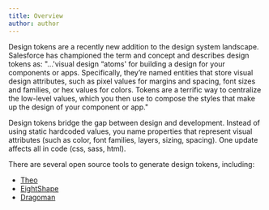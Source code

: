 ```yaml
---
title: Overview
author: author
---
```


Design tokens are a recently new addition to the design system landscape. Salesforce has championed the term and concept and describes design tokens as: "...'visual design “atoms' for building a design for your components or apps. Specifically, they’re named entities that store visual design attributes, such as pixel values for margins and spacing, font sizes and families, or hex values for colors. Tokens are a terrific way to centralize the low-level values, which you then use to compose the styles that make up the design of your component or app."

Design tokens bridge the gap between design and development. Instead of using static hardcoded values, you name properties that represent visual attributes (such as color, font families, layers, sizing, spacing). One update affects all in code (css, sass, html).

There are several open source tools to generate design tokens, including:

* [Theo](https://github.com/salesforce-ux/theo)
* [EightShape](https://github.com/EightShapes/esds-build)
* [Dragoman](https://github.com/NateBaldwinDesign/dragoman)
